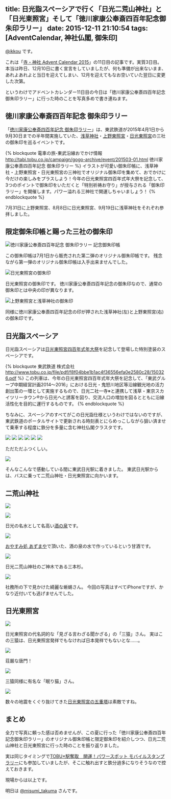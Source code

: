 title: 日光詣スペーシアで行く「日光二荒山神社」と「日光東照宮」そして「徳川家康公奉斎四百年記念御朱印ラリー」
date: 2015-12-11 21:10:54
tags: [AdventCalendar, 神社仏閣, 御朱印]
---

[@ikkou](http://twitter.com/ikkou) です。

これは「[寺・神社 Advent Calendar 2015](http://www.adventar.org/calendars/967)」の11日目の記事です。実質3日目。
本当は昨日、12月10日に書く宣言をしていましたが、何も準備が出来ないまま、あれよあれよと当日を迎えてしまい、12月を迎えてもなお空いていた翌日に変更した次第。

というわけでアドベントカレンダー11日目の今日は「徳川家康公奉斎四百年記念御朱印ラリー」に行った時のことを写真多めで書き連ねます。

<!-- more -->

## 徳川家康公奉斎四百年記念 御朱印ラリー

「[徳川家康公奉斎四百年記念 御朱印ラリー](http://tabi.tobu.co.jp/campaign/gogo-archive/event/201503-01.html)」は、東武鉄道が2015年4月1日から9月30日までの半年間実施していた、[浅草神社](http://www.asakusajinja.jp/index_2.html)・[上野東照宮](http://www.uenotoshogu.com/)・[日光東照宮](http://www.toshogu.jp/)の三社の御朱印を巡るイベントです。

{% blockquote 電車の旅-東武沿線おでかけ情報 http://tabi.tobu.co.jp/campaign/gogo-archive/event/201503-01.html 徳川家康公奉斎四百年記念 御朱印ラリー %}
イラストが可愛い御朱印帳に、浅草神社・上野東照宮・日光東照宮の三神社でオリジナル御朱印を集めて、おでかけに今だけの楽しみをプラスしよう！今年の日光東照宮四百年式年大祭を記念して、3つのポイントで御朱印をいただくと「特別祈祷お守り」が授与される「御朱印ラリー」を開催します。パワー溢れる三神社で開運しちゃいましょう！
{% endblockquote %}

7月31日に上野東照宮、8月8日に日光東照宮、9月19日に浅草神社をそれぞれ参拝しました。

## 限定御朱印帳と賜った三社の御朱印

![徳川家康公奉斎四百年記念 御朱印ラリー 記念御朱印帳](/img/20151211/IMG_0764.jpg)

この御朱印帳は7月1日から販売された第二弾のオリジナル御朱印帳です。
残念ながら第一弾のオリジナル御朱印帳は入手出来ませんでした。

![日光東照宮の御朱印](/img/20151211/IMG_0768.jpg)

日光東照宮の御朱印です。
徳川家康公奉斎四百年記念の御朱印なので、通常の御朱印とは中央の印が異なります。

![上野東照宮と浅草神社の御朱印](/img/20151211/IMG_0769.jpg)

同様に徳川家康公奉斎四百年記念の印が押された浅草神社(左)と上野東照宮(右)の御朱印です。

## 日光詣スペーシア

日光詣スペーシアは[日光東照宮四百年式年大祭](https://toshogu.jp/taisai/index.html)を記念して登場した特別塗装のスペーシアです。

{% blockquote 東武鉄道 株式会社 http://www.tobu.co.jp/file/pdf/f8f04bbe1b1ac4f36556efa0e2580c28/150326.pdf %} この列車は、今年の日光東照宮四百年式年大祭を記念して、「東武グループ中期経営計画2014～2016」における日光・鬼怒川地区等沿線観光地の活力創出策の一環として実施するもので、日光二社一寺※と連携して浅草・東京スカイツリータウン®から日光へと誘客を図り、交流人口の増加を図るとともに沿線活性化を目的に運行するものです。
{% endblockquote %}

ちなみに、スペーシアのすべてがこの日光詣仕様というわけではないのですが、東武鉄道のポータルサイトで更新される時刻表とにらめっこしながら狙い済ませて乗車する程度に鉄分を多量に含む神社仏閣クラスタです。

![](/img/20151211/BA613A41-8AC1-463E-A8A5-D6A42252EF0E.JPG)
![](/img/20151211/D4718F00-262F-4276-AECC-324E56553765.JPG)
![](/img/20151211/CE9A184B-C8E2-49B2-8687-8E5BE11C6959.JPG)
![](/img/20151211/A3DFF5CF-8970-49BE-98F7-7C5295E6CC1A.JPG)
![](/img/20151211/564B6285-12CF-41E9-9F89-0D34F9419ECF.JPG)
![](/img/20151211/E8673DF2-2A0C-4666-93A1-C0C3100BDBCA.JPG)

ただただふつくしい。

![](/img/20151211/CA14E173-397C-4736-8EDA-4AECEBA8742F.JPG)

そんなこんなで感動している間に東武日光駅に着きました。
東武日光駅からは、バスに乗って二荒山神社・日光東照宮に向かいます。

## 二荒山神社

![](/img/20151211/805B0EA7-8C1C-4081-A2E7-3B2F121CE6CA.JPG)

![](/img/20151211/D2DD2B3B-6DDF-43D9-A178-EDE859B44A90.JPG)

日光の名水として名高い[酒の泉](http://www.futarasan.jp/bbs/log148.html)です。

![](/img/20151211/334B7BDE-DFB7-406D-87C7-10D8A92D4CE6.JPG)

[おやすみ処 あずまや](http://www.futarasan.jp/cgi-bin/imgsys/image2.cgi?59:0:0:1)で頂いた、酒の泉の水で作っているという甘酒です。

![](/img/20151211/86A7CA41-F18C-42A6-A5C3-B69A3FD84691.JPG)

日光二荒山神社のご神木である三本杉。

![](/img/20151211/A7C8A8AA-9F4B-456E-A8AF-434AE57E697E.JPG)

社務所の下で見かけた綺麗な蜥蜴さん。
今回の写真はすべてiPhoneですが、かなり近付いても逃げませんでした。

## 日光東照宮

![](/img/20151211/0AC828E5-3A60-4B78-9156-3580F1D82BC2.JPG)

日光東照宮の代名詞的な「見ざる言わざる聞かざる」の「三猿」さん。
実はこの三猿は、日光東照宮発祥でもなければ日本発祥でもないとな……。

![](/img/20151211/9DACA4B0-3E47-4156-B1C2-9511552E810C.JPG)

荘厳な唐門！

![](/img/20151211/DDA959EA-CBC7-4019-98FF-459AED360CF4.JPG)

三猿同様に有名な「眠り猫」さん。

![](/img/20151211/FC590CA7-6FAB-4F28-83DC-52C49782FFD8.JPG)

数々の地震をくぐり抜けてきた[日光東照宮の五重塔](http://www.toshogu.jp/blog/2013/03/post-8.html)は素敵ですね。

## まとめ

全力で写真に頼った感は否めませんが、この夏に行った「徳川家康公奉斎四百年記念御朱印ラリー」のオリジナル御朱印帳と限定御朱印を紹介しつつ、日光二荒山神社と日光東照宮に行った時のことを振り返りました。

実は同じタイミングで[TOBU×駅奪取　開運！パワースポット モバイルスタンプラリー](http://www.mobilefactory.jp/newsrelease/2015/20150427)にも参加していましたが、そこに触れ出すと鉄分過多になりそうなので控えておきます。

現場からは以上です。

明日は [@misumi_takuma](https://twitter.com/misumi_takuma) さんです。
